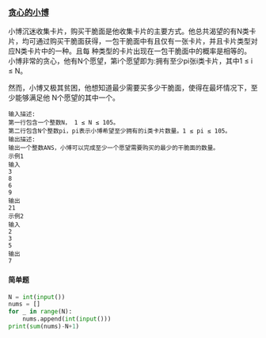 ### [贪心的小博](<https://www.nowcoder.com/practice/0b9057782d064aeca1897bc1cfda4092?tpId=128&&tqId=33805&rp=1&ru=/ta/exam-meituan&qru=/ta/exam-meituan/question-ranking>)
小博沉迷收集卡片，购买干脆面是他收集卡片的主要方式。他总共渴望的有N类卡片，均可通过购买干脆面获得，一包干脆面中有且仅有一张卡片，并且卡片类型对应N类卡片中的一种。且每 种类型的卡片出现在一包干脆面中的概率是相等的。 
小博非常的贪心，他有N个愿望，第i个愿望即为:拥有至少pi张i类卡片，其中1 ≤ i ≤ N。              

然而，小博又极其贫困，他想知道最少需要买多少干脆面，使得在最坏情况下，至少能够满足他 N个愿望的其中一个。

```
输入描述:
第一行包含一个整数N， 1 ≤ N ≤ 105。
第二行包含N个整数pi，pi表示小博希望至少拥有的i类卡片数量。1 ≤ pi ≤ 105。
输出描述:
输出一个整数ANS，小博可以完成至少一个愿望需要购买的最少的干脆面的数量。
示例1
输入
3
8
6
9
输出
21
示例2
输入
2
3
5
输出
7
```

#### 简单题

```python
N = int(input())
nums = []
for _ in range(N):
    nums.append(int(input()))
print(sum(nums)-N+1)
```

